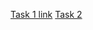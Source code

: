 [Task 1 link](https://lucid.app/lucidchart/f6a0663e-d78c-48b4-b1c8-73c6adb4a9a8/edit?viewport_loc=-631%2C-21%2C2565%2C1501%2Ca2XjmodgpWeH&invitationId=inv_be5ffee7-4782-43c2-a71b-ab81c073fe4b)
[Task 2](https://lucid.app/lucidchart/1499fd03-ce9e-4aa5-aa81-29ed84a0cc64/edit?viewport_loc=-2666%2C-534%2C6013%2C2682%2C0_0&invitationId=inv_161fa2af-12ac-41c5-92aa-3e3371eb26cf)
